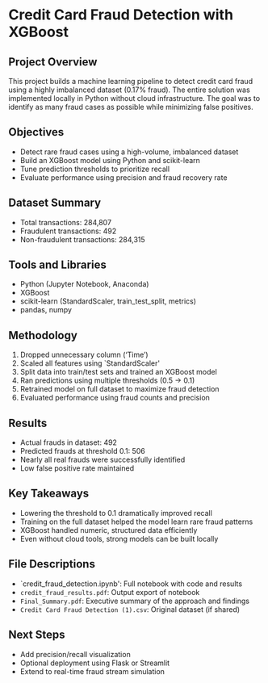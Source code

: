 # Credit Card Fraud Detection with XGBoost

## Project Overview
This project builds a machine learning pipeline to detect credit card fraud using a highly imbalanced dataset (0.17% fraud). The entire solution was implemented locally in Python without cloud infrastructure. The goal was to identify as many fraud cases as possible while minimizing false positives.

## Objectives
- Detect rare fraud cases using a high-volume, imbalanced dataset
- Build an XGBoost model using Python and scikit-learn
- Tune prediction thresholds to prioritize recall
- Evaluate performance using precision and fraud recovery rate

## Dataset Summary
- Total transactions: 284,807  
- Fraudulent transactions: 492  
- Non-fraudulent transactions: 284,315  

## Tools and Libraries
- Python (Jupyter Notebook, Anaconda)
- XGBoost
- scikit-learn (StandardScaler, train_test_split, metrics)
- pandas, numpy

## Methodology
1. Dropped unnecessary column (‘Time’)
2. Scaled all features using `StandardScaler'
3. Split data into train/test sets and trained an XGBoost model
4. Ran predictions using multiple thresholds (0.5 → 0.1)
5. Retrained model on full dataset to maximize fraud detection
6. Evaluated performance using fraud counts and precision

## Results
- Actual frauds in dataset: 492  
- Predicted frauds at threshold 0.1: 506  
- Nearly all real frauds were successfully identified  
- Low false positive rate maintained  

## Key Takeaways
- Lowering the threshold to 0.1 dramatically improved recall
- Training on the full dataset helped the model learn rare fraud patterns
- XGBoost handled numeric, structured data efficiently
- Even without cloud tools, strong models can be built locally

## File Descriptions
- `credit_fraud_detection.ipynb': Full notebook with code and results  
- `credit_fraud_results.pdf`: Output export of notebook  
- `Final_Summary.pdf`: Executive summary of the approach and findings  
- `Credit Card Fraud Detection (1).csv`: Original dataset (if shared)

## Next Steps
- Add precision/recall visualization
- Optional deployment using Flask or Streamlit  
- Extend to real-time fraud stream simulation

